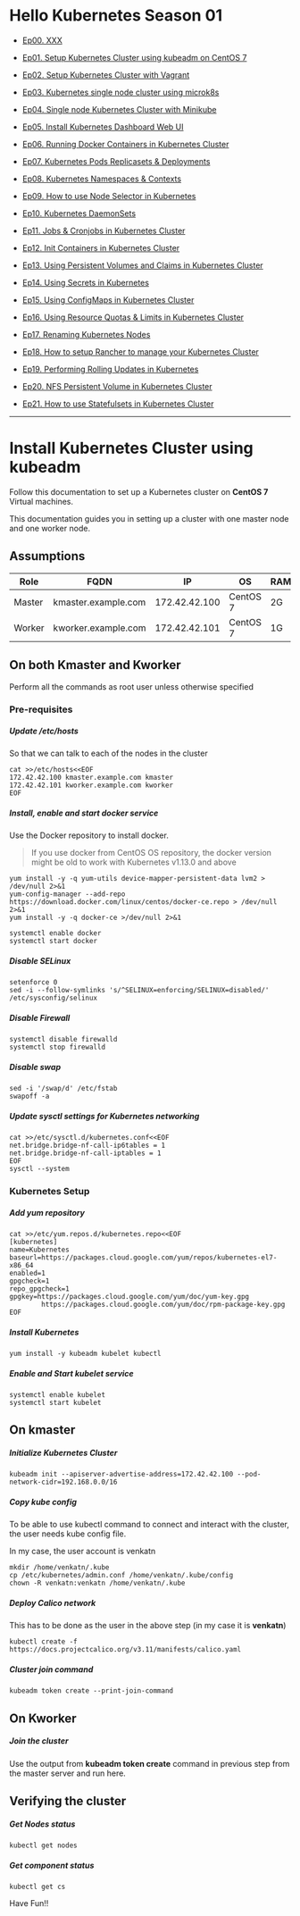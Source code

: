 
# Hello Kubernetes Season 01

- [Ep00. XXX](https://github.com/grtlinux/hello_kubernetes/blob/master/Season01/Ep00/README.md)

- [Ep01. Setup Kubernetes Cluster using kubeadm on CentOS 7](https://github.com/grtlinux/hello_kubernetes/blob/master/Season01/Ep01/README.md)
- [Ep02. Setup Kubernetes Cluster with Vagrant](https://github.com/grtlinux/hello_kubernetes/blob/master/Season01/Ep02/README.md)
- [Ep03. Kubernetes single node cluster using microk8s](https://github.com/grtlinux/hello_kubernetes/blob/master/Season01/Ep03/README.md)
- [Ep04. Single node Kubernetes Cluster with Minikube](https://github.com/grtlinux/hello_kubernetes/blob/master/Season01/Ep04/README.md)
- [Ep05. Install Kubernetes Dashboard Web UI](https://github.com/grtlinux/hello_kubernetes/blob/master/Season01/Ep05/README.md)
- [Ep06. Running Docker Containers in Kubernetes Cluster](https://github.com/grtlinux/hello_kubernetes/blob/master/Season01/Ep06/README.md)
- [Ep07. Kubernetes Pods Replicasets & Deployments](https://github.com/grtlinux/hello_kubernetes/blob/master/Season01/Ep07/README.md)
- [Ep08. Kubernetes Namespaces & Contexts](https://github.com/grtlinux/hello_kubernetes/blob/master/Season01/Ep08/README.md)
- [Ep09. How to use Node Selector in Kubernetes](https://github.com/grtlinux/hello_kubernetes/blob/master/Season01/Ep09/README.md)
- [Ep10. Kubernetes DaemonSets](https://github.com/grtlinux/hello_kubernetes/blob/master/Season01/Ep10/README.md)
- [Ep11. Jobs & Cronjobs in Kubernetes Cluster](https://github.com/grtlinux/hello_kubernetes/blob/master/Season01/Ep11/README.md)
- [Ep12. Init Containers in Kubernetes Cluster](https://github.com/grtlinux/hello_kubernetes/blob/master/Season01/Ep12/README.md)
- [Ep13. Using Persistent Volumes and Claims in Kubernetes Cluster](https://github.com/grtlinux/hello_kubernetes/blob/master/Season01/Ep13/README.md)
- [Ep14. Using Secrets in Kubernetes](https://github.com/grtlinux/hello_kubernetes/blob/master/Season01/Ep14/README.md)
- [Ep15. Using ConfigMaps in Kubernetes Cluster](https://github.com/grtlinux/hello_kubernetes/blob/master/Season01/Ep15/README.md)
- [Ep16. Using Resource Quotas & Limits in Kubernetes Cluster](https://github.com/grtlinux/hello_kubernetes/blob/master/Season01/Ep16/README.md)
- [Ep17. Renaming Kubernetes Nodes](https://github.com/grtlinux/hello_kubernetes/blob/master/Season01/Ep17/README.md)
- [Ep18. How to setup Rancher to manage your Kubernetes Cluster](https://github.com/grtlinux/hello_kubernetes/blob/master/Season01/Ep18/README.md)
- [Ep19. Performing Rolling Updates in Kubernetes](https://github.com/grtlinux/hello_kubernetes/blob/master/Season01/Ep19/README.md)
- [Ep20. NFS Persistent Volume in Kubernetes Cluster](https://github.com/grtlinux/hello_kubernetes/blob/master/Season01/Ep20/README.md)
- [Ep21. How to use Statefulsets in Kubernetes Cluster](https://github.com/grtlinux/hello_kubernetes/blob/master/Season01/Ep21/README.md)

---

# Install Kubernetes Cluster using kubeadm
Follow this documentation to set up a Kubernetes cluster on __CentOS 7__ Virtual machines.

This documentation guides you in setting up a cluster with one master node and one worker node.

## Assumptions
|Role|FQDN|IP|OS|RAM|CPU|
|----|----|----|----|----|----|
|Master|kmaster.example.com|172.42.42.100|CentOS 7|2G|2|
|Worker|kworker.example.com|172.42.42.101|CentOS 7|1G|1|

## On both Kmaster and Kworker
Perform all the commands as root user unless otherwise specified
### Pre-requisites
##### Update /etc/hosts
So that we can talk to each of the nodes in the cluster
```
cat >>/etc/hosts<<EOF
172.42.42.100 kmaster.example.com kmaster
172.42.42.101 kworker.example.com kworker
EOF
```
##### Install, enable and start docker service
Use the Docker repository to install docker.
> If you use docker from CentOS OS repository, the docker version might be old to work with Kubernetes v1.13.0 and above
```
yum install -y -q yum-utils device-mapper-persistent-data lvm2 > /dev/null 2>&1
yum-config-manager --add-repo https://download.docker.com/linux/centos/docker-ce.repo > /dev/null 2>&1
yum install -y -q docker-ce >/dev/null 2>&1

systemctl enable docker
systemctl start docker
```
##### Disable SELinux
```
setenforce 0
sed -i --follow-symlinks 's/^SELINUX=enforcing/SELINUX=disabled/' /etc/sysconfig/selinux
```
##### Disable Firewall
```
systemctl disable firewalld
systemctl stop firewalld
```
##### Disable swap
```
sed -i '/swap/d' /etc/fstab
swapoff -a
```
##### Update sysctl settings for Kubernetes networking
```
cat >>/etc/sysctl.d/kubernetes.conf<<EOF
net.bridge.bridge-nf-call-ip6tables = 1
net.bridge.bridge-nf-call-iptables = 1
EOF
sysctl --system
```
### Kubernetes Setup
##### Add yum repository
```
cat >>/etc/yum.repos.d/kubernetes.repo<<EOF
[kubernetes]
name=Kubernetes
baseurl=https://packages.cloud.google.com/yum/repos/kubernetes-el7-x86_64
enabled=1
gpgcheck=1
repo_gpgcheck=1
gpgkey=https://packages.cloud.google.com/yum/doc/yum-key.gpg
        https://packages.cloud.google.com/yum/doc/rpm-package-key.gpg
EOF
```
##### Install Kubernetes
```
yum install -y kubeadm kubelet kubectl
```
##### Enable and Start kubelet service
```
systemctl enable kubelet
systemctl start kubelet
```
## On kmaster
##### Initialize Kubernetes Cluster
```
kubeadm init --apiserver-advertise-address=172.42.42.100 --pod-network-cidr=192.168.0.0/16
```
##### Copy kube config
To be able to use kubectl command to connect and interact with the cluster, the user needs kube config file.

In my case, the user account is venkatn
```
mkdir /home/venkatn/.kube
cp /etc/kubernetes/admin.conf /home/venkatn/.kube/config
chown -R venkatn:venkatn /home/venkatn/.kube
```
##### Deploy Calico network
This has to be done as the user in the above step (in my case it is __venkatn__)
```
kubectl create -f https://docs.projectcalico.org/v3.11/manifests/calico.yaml
```

##### Cluster join command
```
kubeadm token create --print-join-command
```
## On Kworker
##### Join the cluster
Use the output from __kubeadm token create__ command in previous step from the master server and run here.

## Verifying the cluster
##### Get Nodes status
```
kubectl get nodes
```
##### Get component status
```
kubectl get cs
```

Have Fun!!
